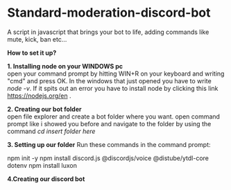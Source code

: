 # Standard-moderation-discord-bot
A script in javascript that brings your bot to life, adding commands like mute, kick, ban etc...

**How to set it up?**

**1. Installing node on your WINDOWS pc** \
open your command prompt by hitting WIN+R on your keyboard and writing "cmd" and press OK. In  the windows that just opened you have to
write _node -v_. If it spits out an error you have to install node by clicking this link https://nodejs.org/en .

**2. Creating our bot folder** \
open file explorer and create a bot folder where you want. open command prompt like i showed you before and navigate to
the folder by using the command _cd *insert folder here*_

**3. Setting up our folder**
Run these commands in the command prompt:

npm init -y
npm install discord.js @discordjs/voice @distube/ytdl-core dotenv
npm install luxon

**4.Creating our discord bot**

